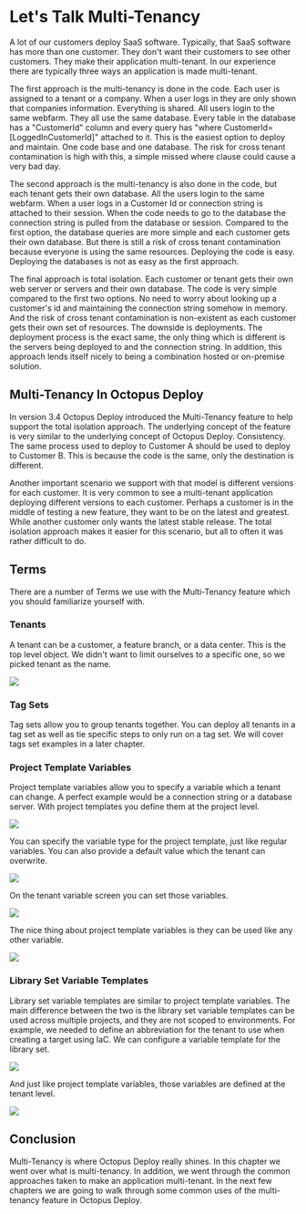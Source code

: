 # Let's Talk Multi-Tenancy

A lot of our customers deploy SaaS software.  Typically, that SaaS software has more than one customer.  They don't want their customers to see other customers.  They make their application multi-tenant.  In our experience there are typically three ways an application is made multi-tenant.  

The first approach is the multi-tenancy is done in the code.  Each user is assigned to a tenant or a company.  When a user logs in they are only shown that companies information.  Everything is shared.  All users login to the same webfarm.  They all use the same database.  Every table in the database has a "CustomerId" column and every query has "where CustomerId=[LoggedInCustomerId]" attached to it.  This is the easiest option to deploy and maintain.  One code base and one database.  The risk for cross tenant contamination is high with this, a simple missed where clause could cause a very bad day.

The second approach is the multi-tenancy is also done in the code, but each tenant gets their own database.  All the users login to the same webfarm.  When a user logs in a Customer Id or connection string is attached to their session.  When the code needs to go to the database the connection string is pulled from the database or session.  Compared to the first option, the database queries are more simple and each customer gets their own database.  But there is still a risk of cross tenant contamination because everyone is using the same resources.  Deploying the code is easy.  Deploying the databases is not as easy as the first approach.  

The final approach is total isolation.  Each customer or tenant gets their own web server or servers and their own database.  The code is very simple compared to the first two options.  No need to worry about looking up a customer's id and maintaining the connection string somehow in memory.  And the risk of cross tenant contamination is non-existent as each customer gets their own set of resources.  The downside is deployments.  The deployment process is the exact same, the only thing which is different is the servers being deployed to and the connection string.  In addition, this approach lends itself nicely to being a combination hosted or on-premise solution.

## Multi-Tenancy In Octopus Deploy

In version 3.4 Octopus Deploy introduced the Multi-Tenancy feature to help support the total isolation approach.  The underlying concept of the feature is very similar to the underlying concept of Octopus Deploy.  Consistency.  The same process used to deploy to Customer A should be used to deploy to Customer B.  This is because the code is the same, only the destination is different.  

Another important scenario we support with that model is different versions for each customer.  It is very common to see a multi-tenant application deploying different versions to each customer.  Perhaps a customer is in the middle of testing a new feature, they want to be on the latest and greatest.  While another customer only wants the latest stable release.  The total isolation approach makes it easier for this scenario, but all to often it was rather difficult to do.  

## Terms

There are a number of Terms we use with the Multi-Tenancy feature which you should familiarize yourself with.  

### Tenants

A tenant can be a customer, a feature branch, or a data center.  This is the top level object.  We didn't want to limit ourselves to a specific one, so we picked tenant as the name.  

![](images/tenantintro-tenantoverview.png)

### Tag Sets

Tag sets allow you to group tenants together.  You can deploy all tenants in a tag set as well as tie specific steps to only run on a tag set.  We will cover tags set examples in a later chapter.

### Project Template Variables

Project template variables allow you to specify a variable which a tenant can change.  A perfect example would be a connection string or a database server.  With project templates you define them at the project level. 

![](images/multitenant-projectemplateoverview.png)

You can specify the variable type for the project template, just like regular variables.  You can also provide a default value which the tenant can overwrite.  

![](images/multitenancy-projectvariabledetails.png)

On the tenant variable screen you can set those variables.

![](images/multitenancy-settingprojecttemplates.png)

The nice thing about project template variables is they can be used like any other variable.  

![](images/multitenancy-projectvariablesusage.png)

### Library Set Variable Templates

Library set variable templates are similar to project template variables.  The main difference between the two is the library set variable templates can be used across multiple projects, and they are not scoped to environments.  For example, we needed to define an abbreviation for the tenant to use when creating a target using IaC.  We can configure a variable template for the library set.

![](images/multitenancy-librarysettemplates.png)

And just like project template variables, those variables are defined at the tenant level.

![](images/multitenancy-variablesettemplateused.png)

## Conclusion

Multi-Tenancy is where Octopus Deploy really shines.  In this chapter we went over what is multi-tenancy.  In addition, we went through the common approaches taken to make an application multi-tenant.  In the next few chapters we are going to walk through some common uses of the multi-tenancy feature in Octopus Deploy.